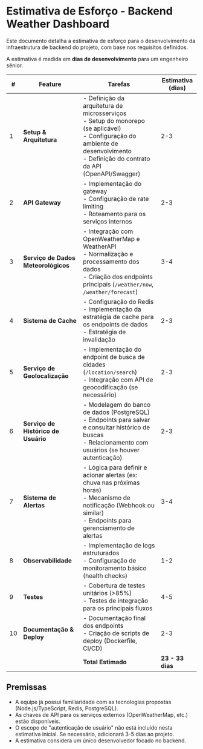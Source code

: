 # Estimativa de Esforço - Backend Weather Dashboard

Este documento detalha a estimativa de esforço para o desenvolvimento da infraestrutura de backend do projeto, com base nos requisitos definidos.

A estimativa é medida em **dias de desenvolvimento** para um engenheiro sênior.

| # | Feature | Tarefas | Estimativa (dias) |
|---|---|---|---|
| 1 | **Setup & Arquitetura** | - Definição da arquitetura de microsserviços<br>- Setup do monorepo (se aplicável)<br>- Configuração do ambiente de desenvolvimento<br>- Definição do contrato da API (OpenAPI/Swagger) | 2-3 |
| 2 | **API Gateway** | - Implementação do gateway<br>- Configuração de rate limiting<br>- Roteamento para os serviços internos | 2-3 |
| 3 | **Serviço de Dados Meteorológicos** | - Integração com OpenWeatherMap e WeatherAPI<br>- Normalização e processamento dos dados<br>- Criação dos endpoints principais (`/weather/now`, `/weather/forecast`) | 3-4 |
| 4 | **Sistema de Cache** | - Configuração do Redis<br>- Implementação da estratégia de cache para os endpoints de dados<br>- Estratégia de invalidação | 2-3 |
| 5 | **Serviço de Geolocalização** | - Implementação do endpoint de busca de cidades (`/location/search`)<br>- Integração com API de geocodificação (se necessário) | 2-3 |
| 6 | **Serviço de Histórico de Usuário** | - Modelagem do banco de dados (PostgreSQL)<br>- Endpoints para salvar e consultar histórico de buscas<br>- Relacionamento com usuários (se houver autenticação) | 2-3 |
| 7 | **Sistema de Alertas** | - Lógica para definir e acionar alertas (ex: chuva nas próximas horas)<br>- Mecanismo de notificação (Webhook ou similar)<br>- Endpoints para gerenciamento de alertas | 3-4 |
| 8 | **Observabilidade** | - Implementação de logs estruturados<br>- Configuração de monitoramento básico (health checks) | 1-2 |
| 9 | **Testes** | - Cobertura de testes unitários (>85%)<br>- Testes de integração para os principais fluxos | 4-5 |
| 10 | **Documentação & Deploy** | - Documentação final dos endpoints<br>- Criação de scripts de deploy (Dockerfile, CI/CD) | 2-3 |
| | | **Total Estimado** | **23 - 33 dias** |

## Premissas

- A equipe já possui familiaridade com as tecnologias propostas (Node.js/TypeScript, Redis, PostgreSQL).
- As chaves de API para os serviços externos (OpenWeatherMap, etc.) estão disponíveis.
- O escopo de "autenticação de usuário" não está incluído nesta estimativa inicial. Se necessário, adicionará 3-5 dias ao projeto.
- A estimativa considera um único desenvolvedor focado no backend.
